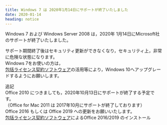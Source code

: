 ```yaml
---
title: Windows 7 は 2020年1月14日にサポートが終了いたしました
date: 2020-01-14
heading: notice
---
```


Windows 7 および Windows Server 2008 は，2020年 1月14日にMicrosoft社のサポートが終了いたしました。  

サポート期間終了後はセキュリティ更新ができなくなり，セキュリティ上，非常に危険な状態になります。  
Windows 7をお使いの方は，  
[包括ライセンス契約ソフトウェア](./ms-license.html#windows)の活用等により，Windows 10へアップグレードするようにお願いします。  

追記  
Office 2010 につきましても，2020年10月13日にサポートが終了する予定です。  
（Office for Mac 2011 は 2017年10月にサポートが終了しております）  
Office 2016 もしくは Office 2019 への更新をお願いいたします。  
[包括ライセンス契約ソフトウェア](./ms-license.html#office)によるOffice 2016/2019 のインストール  
